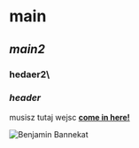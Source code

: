 # main
## _main2_
### hedaer2\
### _header_


musisz tutaj wejsc **[come in here!](www.google.pl)**

![Benjamin Bannekat](C:\Users\student\Desktop\zdjecie.png)
